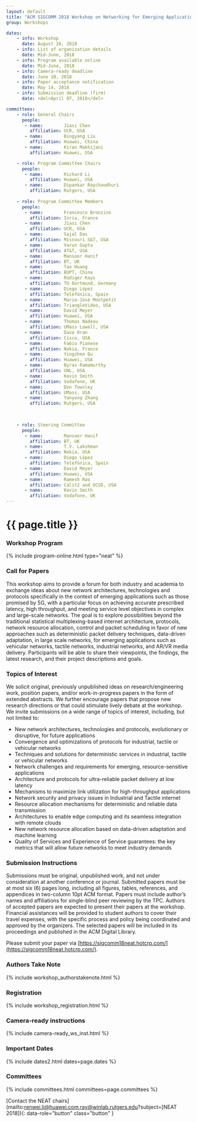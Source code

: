 ```yaml
---
layout: default
title: "ACM SIGCOMM 2018 Workshop on Networking for Emerging Applications and Technologies (NEAT 2018)"
group: Workshops

dates:
    - info: Workshop
      date: August 20, 2018
    - info: List of organization details
      date: Mid-June, 2018
    - info: Program available online
      date: Mid-June, 2018
    - info: Camera-ready deadline
      date: June 10, 2018
    - info: Paper acceptance notification
      date: May 14, 2018
    - info: Submission deadline (firm)
      date: <del>April 07, 2018</del>

committees:
    - role: General Chairs
      people:
       - name:        Jiasi Chen
         affiliation: UCR, USA
       - name:        Bingyang Liu
         affiliation: Huawei, China
       - name:        Kiran Makhijani
         affiliation: Huawei, USA   

    - role: Program Committee Chairs
      people:
       - name:        Richard Li
         affiliation: Huawei, USA
       - name:        Dipankar Raychaudhuri
         affiliation: Rutgers, USA
    
    - role: Program Committee Members
      people:
       - name:        Francesco Bronzino  
         affiliation: Inria, France
       - name:        Jiasi Chen
         affiliation: UCR, USA
       - name:        Sajal Das
         affiliation: Missouri S&T, USA
       - name:        Varun Gupta 
         affiliation: AT&T, USA
       - name:        Mansoor Hanif
         affiliation: BT, UK
       - name:        Tao Huang
         affiliation: BUPT, China
       - name:        Rüdiger Kays
         affiliation: TU Dortmund, Germany
       - name:        Diego López
         affiliation: Telefónica, Spain
       - name:        Marie-José Montpetit
         affiliation: TriangleVideo, USA
       - name:        David Meyer
         affiliation: Huawei, USA
       - name:        Thomas Nadeau
         affiliation: UMass Lowell, USA
       - name:        Dave Oran
         affiliation: Cisco, USA
       - name:        Fabio Pianese
         affiliation: Nokia, France
       - name:        Yingzhen Qu
         affiliation: Huawei, USA
       - name:        Byrav Ramamurthy
         affiliation: UNL, USA
       - name:        Kevin Smith
         affiliation: Vodafone, UK
       - name:        Don Towsley
         affiliation: UMass, USA
       - name:        Yanyong Zhang
         affiliation: Rutgers, USA

  
         
    - role: Steering Committee
      people:
       - name:        Mansoor Hanif
         affiliation: BT, UK
       - name:        T.V. Lakshman
         affiliation: Nokia, USA
       - name:        Diego López
         affiliation: Telefónica, Spain
       - name:        David Meyer
         affiliation: Huawei, USA
       - name:        Ramesh Rao
         affiliation: Calit2 and UCSD, USA
       - name:        Kevin Smith
         affiliation: Vodafone, UK                  
---
```


# {{ page.title }}


### Workshop Program

{% include program-online.html type="neat" %}

### Call for Papers
This workshop aims to provide a forum for both industry and academia to exchange  ideas about new network architectures, technologies and protocols specifically in the context of emerging applications such as those promised by 5G, with a particular focus on achieving accurate prescribed latency, high throughput, and meeting service level objectives in complex and large-scale networks. 
The goal is to explore possibilities beyond the traditional statistical multiplexing-based internet architecture, protocols, network resource allocation, control and packet scheduling in favor of new approaches such as deterministic packet delivery techniques, data-driven adaptation, in large scale networks, for emerging applications such as vehicular networks, tactile networks, industrial networks, and AR/VR media delivery. Participants will be able to share their viewpoints, the findings, the latest research, and their project descriptions and goals. 

### Topics of Interest
We solicit original, previously unpublished ideas on research/engineering work, position papers, and/or work-in-progress papers in the form of extended abstracts. We further encourage papers that propose new research directions or that could stimulate lively debate at the workshop. 
We invite submissions on a wide range of topics of interest, including, but not limited to:

- New network architectures, technologies and protocols, evolutionary or disruptive, for future applications
- Convergence and optimizations of protocols for industrial, tactile or vehicular networks
- Techniques and solutions for deterministic services in industrial, tactile or vehicular networks
- Network challenges and requirements for emerging, resource-sensitive applications
- Architecture and protocols for ultra-reliable packet delivery at low latency
- Mechanisms to maximize link utilization for high-throughput applications
- Network security and privacy issues in Industrial and Tactile internet
- Resource allocation mechanisms for deterministic and reliable data transmission
- Architectures to enable edge computing and its seamless integration with remote clouds
- New network resource allocation based on data-driven adaptation and machine learning
- Quality of Services and Experience of Service  guarantees: the key metrics that will allow future networks to meet industry demands


### Submission Instructions
Submissions must be original, unpublished work, and not under consideration at another conference or journal. Submitted papers must be at most six (6) pages long, including all figures, tables, references, and appendices in two-column 10pt ACM format. Papers must include author’s names and affiliations for single-blind peer reviewing by the TPC. Authors of accepted papers are expected to present their papers at the workshop.  Financial assistances will be provided to student authors to cover their travel expenses, with the specific process and policy being coordinated and approved by the organizers. The selected papers will be included in its proceedings and published in the ACM Digital Library. 

Please submit your paper via [https://sigcomm18neat.hotcrp.com/](https://sigcomm18neat.hotcrp.com/).

### Authors Take Note
{% include workshop_authorstakenote.html %}

### Registration
{% include workshop_registration.html %}

### Camera-ready instructions
{% include camera-ready_ws_inst.html %}


### <i class="fa fa-calendar"></i> Important Dates

{% include dates2.html dates=page.dates %}

### Committees

{% include committees.html committees=page.committees %}

[Contact the NEAT chairs](mailto:renwei.li@huawei.com,ray@winlab.rutgers.edu?subject=[NEAT 2018]){: data-role="button" class="button" }